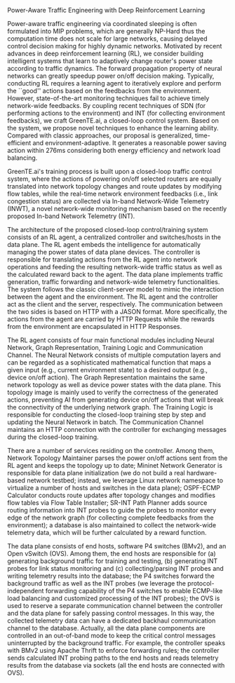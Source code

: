 Power-Aware Traffic Engineering with Deep Reinforcement Learning


Power-aware traffic engineering via coordinated sleeping is often formulated into MIP problems, which are generally NP-Hard thus the computation time does not scale for large networks, causing delayed control decision making for highly dynamic networks. Motivated by recent advances in deep reinforcement learning (RL), we consider building intelligent systems that learn to adaptively change router's power state according to traffic dynamics. The forward propagation property of neural networks can greatly speedup power on/off decision making. Typically, conducting RL requires a learning agent to iteratively explore and perform the ``good'' actions based on the feedbacks from the environment. However, state-of-the-art monitoring techniques fail to achieve timely network-wide feedbacks. By coupling recent techniques of SDN (for performing actions to the environment) and INT (for collecting environment feedbacks), we craft GreenTE.ai, a closed-loop control system. Based on the system, we propose novel techniques to enhance the learning ability. Compared with classic approaches, our proposal is generalized, time-efficient and environment-adaptive. It generates a reasonable power saving action within 276ms considering both energy efficiency and network load balancing.

GreenTE.ai's training process is built upon a closed-loop traffic control system, where the actions of powering on/off selected routers are equally translated into network topology changes and route updates by modifying flow tables, while the real-time network environment feedbacks (i.e., link congestion status) are collected via In-band Network-Wide Telemetry (INWT), a novel network-wide monitoring mechanism based on the recently proposed In-band Network Telemetry (INT). 

The architecture of the proposed closed-loop control/training system consists of an RL agent, a centralized controller and switches/hosts in the data plane. The RL agent embeds the intelligence for automatically managing the power states of data plane devices. The controller is responsible for translating actions from the RL agent into network operations and feeding the resulting network-wide traffic status as well as the calculated reward back to the agent. The data plane implements traffic generation, traffic forwarding and network-wide telemetry functionalities. The system follows the classic client-server model to mimic the interaction between the agent and the environment. The RL agent and the controller act as the client and the server, respectively. The communication between the two sides is based on HTTP with a JASON format. More specifically, the actions from the agent are carried by HTTP Requests while the rewards from the environment are encapsulated in HTTP Responses.

The RL agent consists of four main functional modules including Neural Network, Graph Representation, Training Logic and Communication Channel. The Neural Network consists of multiple computation layers and can be regarded as a sophisticated mathematical function that maps a given input (e.g., current environment state) to a desired output (e.g., device on/off action). The Graph Representation maintains the same network topology as well as device power states with the data plane. This topology image is mainly used to verify the correctness of the generated actions, preventing AI from generating device on/off actions that will break the connectivity of the underlying network graph. The Training Logic is responsible for conducting the closed-loop training step by step and updating the Neural Network in batch. The Communication Channel maintains an HTTP connection with the controller for exchanging messages during the closed-loop training.

There are a number of services residing on the controller. Among them, Network Topology Maintainer parses the power on/off actions sent from the RL agent and keeps the topology up to date; Mininet Network Generator is responsible for data plane initialization (we do not build a real hardware-based network testbed; instead, we leverage Linux network namespace to virtualize a number of hosts and switches in the data plane); OSPF-ECMP Calculator conducts route updates after topology changes and modifies flow tables via Flow Table Installer; SR-INT Path Planner adds source routing information into INT probes to guide the probes to monitor every edge of the network graph (for collecting complete feedbacks from the environment); a database is also maintained to collect the network-wide telemetry data, which will be further calculated by a reward function.

The data plane consists of end hosts, software P4 switches (BMv2), and an Open vSwitch (OVS). Among them, the end hosts are responsible for (a) generating background traffic for training and testing, (b) generating INT probes for link status monitoring and (c) collecting/parsing INT probes and writing telemetry results into the database; the P4 switches forward the background traffic as well as the INT probes (we leverage the protocol-independent forwarding capability of the P4 switches to enable ECMP-like load balancing and customized processing of the INT probes); the OVS is used to reserve a separate communication channel between the controller and the data plane for safely passing control messages. In this way, the collected telemetry data can have a dedicated backhaul communication channel to the database. Actually, all the data plane components are controlled in an out-of-band mode to keep the critical control messages uninterrupted by the background traffic. For example, the controller speaks with BMv2 using Apache Thrift to enforce forwarding rules; the controller sends calculated INT probing paths to the end hosts and reads telemetry results from the database via sockets (all the end hosts are connected with OVS).


